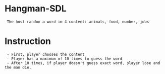 # Hangman-SDL
     The host random a word in 4 content: animals, food, number, jobs
# Instruction
     - First, player chooses the content
     - Player has a maximum of 10 times to guess the word
     - After 10 times, if player doesn't guess exact word, player lose and the man die.
